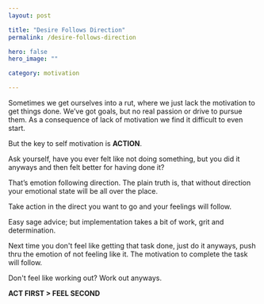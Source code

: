 ```yaml
---
layout: post

title: "Desire Follows Direction"
permalink: /desire-follows-direction

hero: false
hero_image: ""

category: motivation

---
```


Sometimes we get ourselves into a rut, where we just lack the motivation to get things done. We’ve got goals, but no real passion or drive to pursue them. As a consequence of lack of motivation we find it difficult to even start.

But the key to self motivation is **ACTION**. 

Ask yourself, have you ever felt like not doing something, but you did it anyways and then felt better for having done it?

That’s emotion following direction. The plain truth is, that without direction your emotional state will be all over the place.

Take action in the direct you want to go and your feelings will follow.

Easy sage advice; but implementation takes a bit of work, grit and determination.

Next time you don't feel like getting that task done, just do it anyways, push thru the emotion of not feeling like it. The motivation to complete the task will follow.

Don't feel like working out? Work out anyways.

**ACT FIRST > FEEL SECOND**